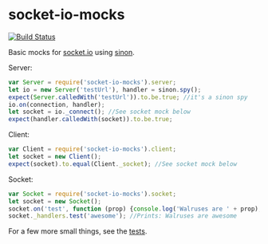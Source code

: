 # socket-io-mocks
[![Build Status](https://travis-ci.org/tehwalris/walris-central.svg?branch=master)](https://travis-ci.org/tehwalris/walris-central)

Basic mocks for [socket.io](http://socket.io/) using [sinon](http://sinonjs.org/).

Server:
```javascript
var Server = require('socket-io-mocks').server;
let io = new Server('testUrl'), handler = sinon.spy();
expect(Server.calledWith('testUrl')).to.be.true; //it's a sinon spy
io.on(connection, handler);
let socket = io._connect(); //See socket mock below
expect(handler.calledWith(socket)).to.be.true;
```

Client:
```javascript
var Client = require('socket-io-mocks').client;
let socket = new Client();
expect(socket).to.equal(Client._socket); //See socket mock below
```

Socket:
```javascript
var Socket = require('socket-io-mocks').socket;
let socket = new Socket();
socket.on('test', function (prop) {console.log('Walruses are ' + prop);});
socket._handlers.test('awesome'); //Prints: Walruses are awesome
```

For a few more small things, see the [tests](test/unit).
